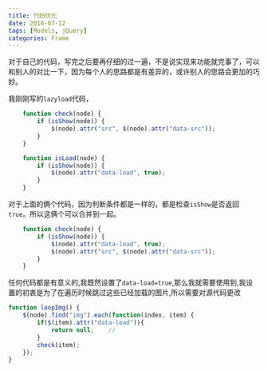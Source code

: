 ```yaml
---
title: 代码优化
date: 2016-07-12
tags: [Models, jQuery]
categories: Frame
---
```


对于自己的代码，写完之后要再仔细的过一遍，不是说实现来功能就完事了，可以和别人的对比一下，因为每个人的思路都是有差异的，或许别人的思路会更加的巧妙。

我刚刚写的`lazyload`代码，

```javascript
    function check(node) {
        if (isShow(node)) {
            $(node).attr("src", $(node).attr("data-src"));
        }
    }

    function isLoad(node) {
        if (isShow(node)) {
            $(node).attr("data-load", true);
        }
    }
```

对于上面的俩个代码，因为判断条件都是一样的，都是检查`isShow`是否返回`true`。所以这俩个可以合并到一起。

```javascript
    function check(node) {
        if (isShow(node)) {
            $(node).attr("data-load", true);
            $(node).attr("src", $(node).attr("data-src"));
        }
    }
```

任何代码都是有意义的,我既然设置了`data-load=true`,那么我就需要使用到,我设置的初衷是为了在遍历时候跳过这些已经加载的图片,所以需要对源代码更改

```javascript
function loopImg() {
    $(node).find("img").each(function(index, item) {
        if($(item).attr("data-load")){
            return null;    //
        }
        check(item);
    });
}
```



